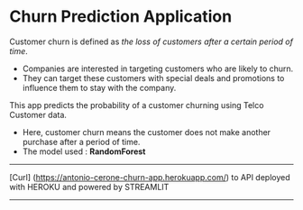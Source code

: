 # Churn Prediction Application
Customer churn is defined as *the loss of customers after a certain period of time*. 
- Companies are interested in targeting customers who are likely to churn. 
- They can target these customers with special deals and promotions to influence them to stay with the company.


This app predicts the probability of a customer churning using Telco Customer data.
- Here, customer churn means the customer does not make another purchase after a period of time.
- The model used : **RandomForest**

---

[Curl] (https://antonio-cerone-churn-app.herokuapp.com/) to API deployed with HEROKU and powered by STREAMLIT

---